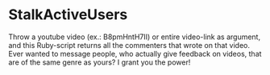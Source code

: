 StalkActiveUsers
================

Throw a youtube video (ex.: B8pmHntH7II) or entire video-link as argument, and this Ruby-script returns all the commenters that wrote on that video. Ever wanted to message people, who actually give feedback on videos, that are of the same genre as yours? I grant you the power!